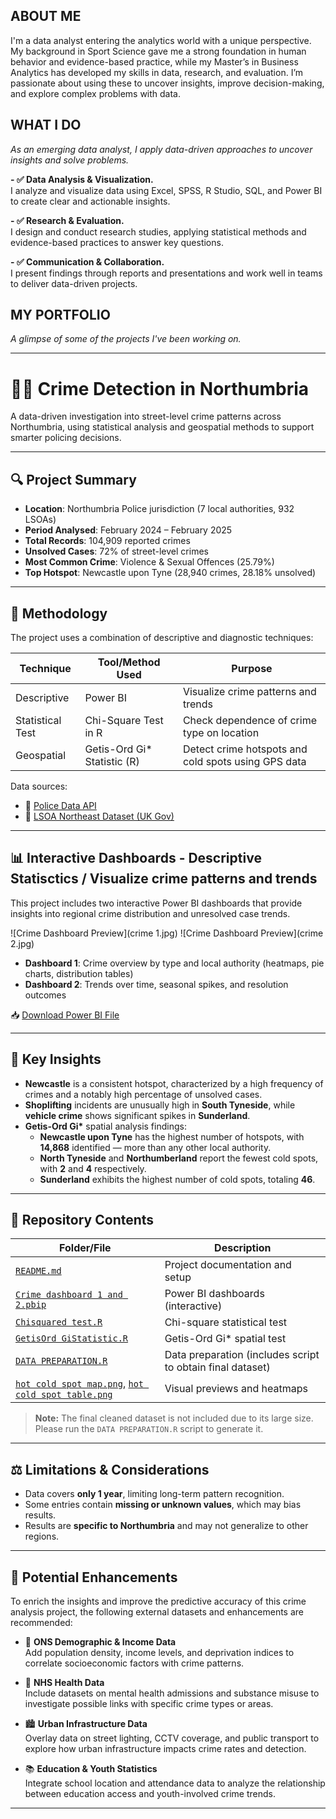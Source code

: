 <!--Section 1: Introduce your self-->
## ABOUT ME
I'm a data analyst entering the analytics world with a unique perspective.
My background in Sport Science gave me a strong foundation in human behavior and evidence-based practice, while my Master’s in Business Analytics has developed my skills in data, research, and evaluation.
I’m passionate about using these to uncover insights, improve decision-making, and explore complex problems with data.


<!--Mention your top/relevant skills here - core and soft skills-->
## WHAT I DO
*As an emerging data analyst, I apply data-driven approaches to uncover insights and solve problems.*

**- ✅ Data Analysis & Visualization.**  
I analyze and visualize data using Excel, SPSS, R Studio, SQL, and Power BI to create clear and actionable insights.

**- ✅ Research & Evaluation.**  
I design and conduct research studies, applying statistical methods and evidence-based practices to answer key questions.

**- ✅ Communication & Collaboration.**  
I present findings through reports and presentations and work well in teams to deliver data-driven projects.


## MY PORTFOLIO

*A glimpse of some of the projects I've been working on.*

---

# 🕵️‍♂️ Crime Detection in Northumbria

A data-driven investigation into street-level crime patterns across Northumbria, using statistical analysis and geospatial methods to support smarter policing decisions.

---

## 🔍 Project Summary

- **Location**: Northumbria Police jurisdiction (7 local authorities, 932 LSOAs)
- **Period Analysed**: February 2024 – February 2025  
- **Total Records**: 104,909 reported crimes  
- **Unsolved Cases**: 72% of street-level crimes  
- **Most Common Crime**: Violence & Sexual Offences (25.79%)  
- **Top Hotspot**: Newcastle upon Tyne (28,940 crimes, 28.18% unsolved)

---

## 🧪 Methodology

The project uses a combination of descriptive and diagnostic techniques:

| Technique         | Tool/Method Used                     | Purpose                                              |
|------------------|--------------------------------------|------------------------------------------------------|
| Descriptive       | Power BI                             | Visualize crime patterns and trends                 |
| Statistical Test  | Chi-Square Test in R                 | Check dependence of crime type on location           |
| Geospatial        | Getis-Ord Gi\* Statistic (R)         | Detect crime hotspots and cold spots using GPS data  |

Data sources:
- 📂 [Police Data API](https://data.police.uk/data/)
- 📂 [LSOA Northeast Dataset (UK Gov)](https://assets.publishing.service.gov.uk/media/60423ba6e90e077dd43107f4/LSOA_-_A_-_North_East_1819.ods)

---
## 📊 Interactive Dashboards - Descriptive  Statisctics / Visualize crime patterns and trends 

This project includes two interactive Power BI dashboards that provide insights into regional crime distribution and unresolved case trends.

![Crime Dashboard Preview](crime 1.jpg)
![Crime Dashboard Preview](crime 2.jpg)

- **Dashboard 1**: Crime overview by type and local authority (heatmaps, pie charts, distribution tables)
- **Dashboard 2**: Trends over time, seasonal spikes, and resolution outcomes

📥 [Download Power BI File](Crime%20dashboard%201%20and%202.pbip)

---

## 📌 Key Insights

- **Newcastle** is a consistent hotspot, characterized by a high frequency of crimes and a notably high percentage of unsolved cases.
- **Shoplifting** incidents are unusually high in **South Tyneside**, while **vehicle crime** shows significant spikes in **Sunderland**.
- **Getis-Ord Gi\*** spatial analysis findings:  
  - **Newcastle upon Tyne** has the highest number of hotspots, with **14,868** identified — more than any other local authority.  
  - **North Tyneside** and **Northumberland** report the fewest cold spots, with **2** and **4** respectively.  
  - **Sunderland** exhibits the highest number of cold spots, totaling **46**.

---

## 💾 Repository Contents

| Folder/File                        | Description                             |
|----------------------------------|---------------------------------------|
| [`README.md`](README.md)                      | Project documentation and setup       |
| [`Crime dashboard 1 and 2.pbip`](Crime%20dashboard%201%20and%202.pbip)  | Power BI dashboards (interactive)     |
| [`Chisquared test.R`](Chisquared%20test.R)              | Chi-square statistical test           |
| [`GetisOrd GiStatistic.R`](GetisOrd%20GiStatistic.R)         | Getis-Ord Gi* spatial test             |
| [`DATA PREPARATION.R`](DATA%20PREPARATION.R)             | Data preparation (includes script to obtain final dataset) |
| [`hot cold spot map.png`](hot%20cold%20spot%20map.png), [`hot cold spot table.png`](hot%20cold%20spot%20table.png) | Visual previews and heatmaps        |

> **Note:** The final cleaned dataset is not included due to its large size. Please run the `DATA PREPARATION.R` script to generate it.

---

## ⚖️ Limitations & Considerations

- Data covers **only 1 year**, limiting long-term pattern recognition.
- Some entries contain **missing or unknown values**, which may bias results.
- Results are **specific to Northumbria** and may not generalize to other regions.

---
## 🔮 Potential Enhancements

To enrich the insights and improve the predictive accuracy of this crime analysis project, the following external datasets and enhancements are recommended:

- 🔗 **ONS Demographic & Income Data**  
  Add population density, income levels, and deprivation indices to correlate socioeconomic factors with crime patterns.

- 🧠 **NHS Health Data**  
  Include datasets on mental health admissions and substance misuse to investigate possible links with specific crime types or areas.

- 🏙️ **Urban Infrastructure Data**  
  Overlay data on street lighting, CCTV coverage, and public transport to explore how urban infrastructure impacts crime rates and detection.

- 📚 **Education & Youth Statistics**  
  Integrate school location and attendance data to analyze the relationship between education access and youth-involved crime trends.

---



